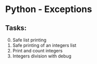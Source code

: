 # Python - Exceptions

## Tasks:

0. Safe list printing
1. Safe printing of an integers list
2. Print and count integers
3. Integers division with debug
